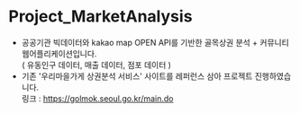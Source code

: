 # Project_MarketAnalysis

- 공공기관 빅데이터와 kakao map OPEN API를 기반한 골목상권 분석 + 커뮤니티 웹어플리케이션입니다.  
  ( 유동인구 데이터, 매출 데이터, 점포 데이터 )
- 기존 '우리마을가게 상권분석 서비스' 사이트를 레퍼런스 삼아 프로젝트 진행하였습니다.  
  링크 : https://golmok.seoul.go.kr/main.do
